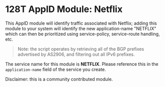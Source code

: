 # 128T AppID Module: Netflix

This AppID module will identify traffic associated with Netflix; adding this module to your system will identify the new application-name "NETFLIX" which can then be prioritized using service-policy, service-route handling, etc.

> Note: the script operates by retrieving all of the BGP prefixes advertised by AS2906, and filtering out all IPv6 prefixes.

The service name for this module is **NETFLIX**. Please reference this in the `application-name` field of the service you create.

Disclaimer: this is a community contributed module.